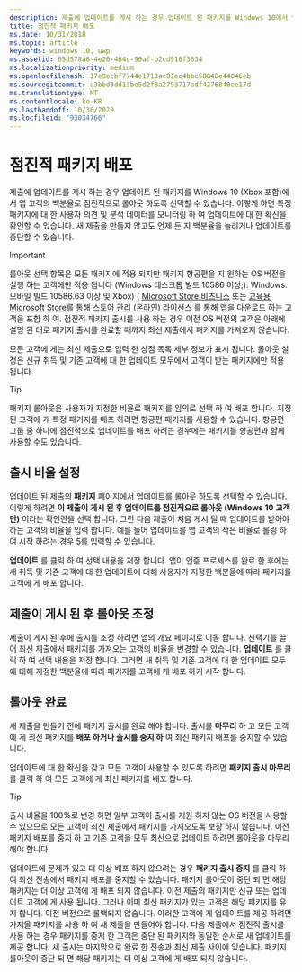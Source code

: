 ```yaml
---
description: 제출에 업데이트를 게시 하는 경우 업데이트 된 패키지를 Windows 10에서 앱 고객의 백분율로 점진적으로 롤아웃 하도록 선택할 수 있습니다.
title: 점진적 패키지 배포
ms.date: 10/31/2018
ms.topic: article
keywords: windows 10, uwp
ms.assetid: 65d578a6-4e26-484c-90af-b2cd916f3634
ms.localizationpriority: medium
ms.openlocfilehash: 17e9ecbf7744e1713ac81ec4bbc58848e44046eb
ms.sourcegitcommit: a3bbd3dd13be5d2f8a2793717adf4276840ee17d
ms.translationtype: MT
ms.contentlocale: ko-KR
ms.lasthandoff: 10/30/2020
ms.locfileid: "93034766"
---
```

# <a name="gradual-package-rollout"></a>점진적 패키지 배포

제출에 업데이트를 게시 하는 경우 업데이트 된 패키지를 Windows 10 (Xbox 포함)에서 앱 고객의 백분율로 점진적으로 롤아웃 하도록 선택할 수 있습니다. 이렇게 하면 특정 패키지에 대 한 사용자 의견 및 분석 데이터를 모니터링 하 여 업데이트에 대 한 확신을 확인할 수 있습니다. 새 제출을 만들지 않고도 언제 든 지 백분율을 늘리거나 업데이트를 중단할 수 있습니다. 

> [!IMPORTANT]
> 롤아웃 선택 항목은 모든 패키지에 적용 되지만 패키지 항공편을 지 원하는 OS 버전을 실행 하는 고객에만 적용 됩니다 (Windows 데스크톱 빌드 10586 이상;). Windows. 모바일 빌드 10586.63 이상 및 Xbox) ( [Microsoft Store 비즈니스](https://businessstore.microsoft.com/store) 또는 [교육용 Microsoft Store](https://educationstore.microsoft.com/store)를 통해 [스토어 관리 (온라인) 라이선스](organizational-licensing.md) 를 통해 앱을 다운로드 하는 고객을 포함 하 여. 점진적 패키지 출시를 사용 하는 경우 이전 OS 버전의 고객은 아래에 설명 된 대로 패키지 출시를 완료할 때까지 최신 제출에서 패키지를 가져오지 않습니다.

모든 고객에 게는 최신 제출으로 입력 한 상점 목록 세부 정보가 표시 됩니다. 롤아웃 설정은 신규 취득 및 기존 고객에 대 한 업데이트 모두에서 고객이 받는 패키지에만 적용 됩니다.

> [!TIP]
> 패키지 롤아웃은 사용자가 지정한 비율로 패키지를 임의로 선택 하 여 배포 합니다. 지정 된 고객에 게 특정 패키지를 배포 하려면 항공편 패키지를 사용할 수 있습니다. 항공편 그룹 중 하나에 점진적으로 업데이트를 배포 하려는 경우에는 패키지를 항공편과 함께 사용할 수도 있습니다.


## <a name="setting-the-rollout-percentage"></a>출시 비율 설정

업데이트 된 제출의 **패키지** 페이지에서 업데이트를 롤아웃 하도록 선택할 수 있습니다. 이렇게 하려면 **이 제출이 게시 된 후 업데이트를 점진적으로 롤아웃 (Windows 10 고객만)** 이라는 확인란을 선택 합니다. 그런 다음 제출이 처음 게시 될 때 업데이트를 받아야 하는 고객의 비율을 입력 합니다. 예를 들어 업데이트를 앱 고객의 작은 비율로 롤링 하 여 시작 하려는 경우 5를 입력할 수 있습니다.

**업데이트** 를 클릭 하 여 선택 내용을 저장 합니다. 앱이 인증 프로세스를 완료 한 후에는 새 취득 및 기존 고객에 대 한 업데이트에 대해 사용자가 지정한 백분율에 따라 패키지를 고객에 게 배포 합니다.


## <a name="adjusting-the-rollout-after-the-submission-is-published"></a>제출이 게시 된 후 롤아웃 조정

제출이 게시 된 후에 출시를 조정 하려면 앱의 개요 페이지로 이동 합니다. 선택기를 끌어 최신 제출에서 패키지를 가져오는 고객의 비율을 변경할 수 있습니다. **업데이트** 를 클릭 하 여 선택 내용을 저장 합니다. 그러면 새 취득 및 기존 고객에 대 한 업데이트 모두에 대해 지정한 백분율에 따라 패키지를 고객에 게 배포 하기 시작 합니다.


## <a name="completing-the-rollout"></a>롤아웃 완료

새 제출을 만들기 전에 패키지 출시를 완료 해야 합니다. 출시를 **마무리** 하 고 모든 고객에 게 최신 패키지를 **배포 하거나 출시를 중지 하** 여 최신 패키지 배포를 중지할 수 있습니다.

업데이트에 대 한 확신을 갖고 모든 고객이 사용할 수 있도록 하려면 **패키지 출시 마무리** 를 클릭 하 여 모든 고객에 게 최신 패키지를 배포 합니다.

> [!TIP]
> 출시 비율을 100%로 변경 하면 일부 고객이 출시를 지원 하지 않는 OS 버전을 사용할 수 있으므로 모든 고객이 최신 제출에서 패키지를 가져오도록 보장 하지 않습니다. 이전 패키지 배포를 중지 하 고 기존 고객을 모두 최신으로 업데이트 하려면 롤아웃을 마무리 해야 합니다.

업데이트에 문제가 있고 더 이상 배포 하지 않으려는 경우 **패키지 출시 중지** 를 클릭 하 여 최신 전송에서 패키지 배포를 중지할 수 있습니다. 패키지 롤아웃이 중단 되 면 해당 패키지는 더 이상 고객에 게 배포 되지 않습니다. 이전 제출의 패키지만 신규 또는 업데이트 고객에 게 사용 됩니다. 그러나 이미 최신 패키지가 있는 고객은 해당 패키지를 유지 합니다. 이전 버전으로 롤백되지 않습니다. 이러한 고객에 게 업데이트를 제공 하려면 가져올 패키지를 사용 하 여 새 제출을 만들어야 합니다. 다음 제출에서 점진적 출시를 사용 하는 경우 패키지를 중지 한 고객은 중단 된 패키지와 동일한 순서로 새 업데이트를 제공 합니다. 새 출시는 마지막으로 완료 한 전송과 최신 제출 사이에 있습니다. 패키지 롤아웃이 중단 되 면 해당 패키지는 더 이상 고객에 게 배포 되지 않습니다.
